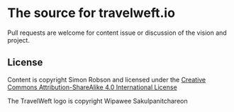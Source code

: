 # The source for travelweft.io

Pull requests are welcome for content issue or discussion of the vision and project.

## License

Content is copyright Simon Robson and licensed under the [Creative Commons Attribution-ShareAlike 4.0 International License](http://creativecommons.org/licenses/by-sa/4.0/)

The TravelWeft logo is copyright Wipawee Sakulpanitchareon 

